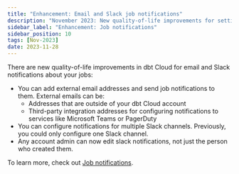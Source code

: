 ```yaml
---
title: "Enhancement: Email and Slack job notifications"
description: "November 2023: New quality-of-life improvements for setting up and administering email and Slack job notifications"
sidebar_label: "Enhancement: Job notifications"
sidebar_position: 10
tags: [Nov-2023]
date: 2023-11-28
---
```


There are new quality-of-life improvements in dbt Cloud for email and Slack notifications about your jobs: 

- You can add external email addresses and send job notifications to them. External emails can be:
    - Addresses that are outside of your dbt Cloud account
    - Third-party integration addresses for configuring notifications to services like Microsoft Teams or PagerDuty 
- You can configure notifications for multiple Slack channels. Previously, you could only configure one Slack channel. 
- Any account admin can now edit slack notifications, not just the person who created them. 

To learn more, check out [Job notifications](/docs/deploy/job-notifications).